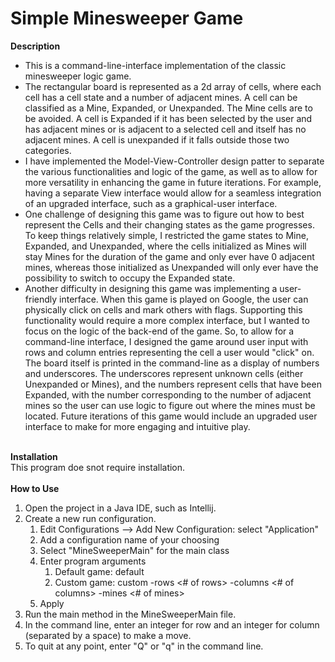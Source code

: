 # Simple Minesweeper Game 

**Description**<br/> 
- This is a command-line-interface implementation of the classic minesweeper logic game. 
- The rectangular board is represented as a 2d array of cells, where each cell has a cell state 
and a number of adjacent mines. A cell can be classified as a Mine, Expanded, or Unexpanded. The 
Mine cells are to be avoided. A cell is Expanded if it has been selected by the user and has 
adjacent mines or is adjacent to a selected cell and itself has no adjacent mines. A cell is 
unexpanded if it falls outside those two categories. 
- I have implemented the Model-View-Controller design patter to separate the various functionalities 
and logic of the game, as well as to allow for more versatility in enhancing the game in future 
iterations. For example, having a separate View interface would allow for a seamless integration of 
an upgraded interface, such as a graphical-user interface. 
- One challenge of designing this game was to figure out how to best represent the Cells and their 
changing states as the game progresses. To keep things relatively simple, I restricted the game 
states to Mine, Expanded, and Unexpanded, where the cells initialized as Mines will stay Mines for 
the duration of the game and only ever have 0 adjacent mines, whereas those initialized as
Unexpanded will only ever have the possibility to switch to occupy the Expanded state. 
- Another difficulty in designing this game was implementing a user-friendly interface. When this 
game is played on Google, the user can physically click on cells and mark others with flags. 
Supporting this functionality would require a more complex interface, but I wanted to focus on the 
logic of the back-end of the game. So, to allow for a command-line interface, I designed the game 
around user input with rows and column entries representing the cell a user would "click" on. The 
board itself is printed in the command-line as a display of numbers and underscores. The underscores
represent unknown cells (either Unexpanded or Mines), and the numbers represent cells that have been 
Expanded, with the number corresponding to the number of adjacent mines so the user can use logic to 
figure out where the mines must be located. Future iterations of this game would include an upgraded 
user interface to make for more engaging and intuitive play. <br/><br/>

**Installation**<br/> 
This program doe snot require installation. <br/><br/>
**How to Use**<br/> 
1. Open the project in a Java IDE, such as Intellij. 
2. Create a new run configuration.
   1. Edit Configurations --> Add New Configuration: select "Application" 
   2. Add a configuration name of your choosing 
   3. Select "MineSweeperMain" for the main class
   4. Enter program arguments 
      1. Default game: default 
      2. Custom game: custom -rows <# of rows> -columns <# of columns> -mines <# of mines> 
   5. Apply 
3. Run the main method in the MineSweeperMain file. 
4. In the command line, enter an integer for row and an integer for column (separated by a space) 
to make a move. 
5. To quit at any point, enter "Q" or "q" in the command line. 